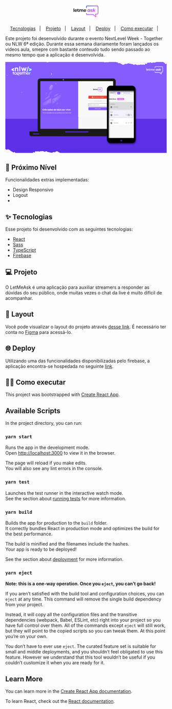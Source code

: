 <h1 align="center">
  <img alt="LetMeAsk" title="LetMeAsk" src="https://github.com/Kleitomberg/letmeask/blob/master/readme/logo.svg.png" />
</h1>

<p align="center">
  <a href="#-tecnologias">Tecnologias</a>&nbsp;&nbsp;&nbsp;|&nbsp;&nbsp;&nbsp;
  <a href="#-projeto">Projeto</a>&nbsp;&nbsp;&nbsp;|&nbsp;&nbsp;&nbsp;
  <a href="#-layout">Layout</a>&nbsp;&nbsp;&nbsp;|&nbsp;&nbsp;&nbsp;
  <a href="#-Deploy">Deploy</a>&nbsp;&nbsp;&nbsp;|&nbsp;&nbsp;&nbsp;
  <a href="#-como-executar">Como executar</a>&nbsp;&nbsp;&nbsp;|&nbsp;&nbsp;&nbsp;  
</p>


Este projeto foi desenvolvido durante o evento NextLevel Week - Together ou  NLW 6ª edição.
Durante essa semana diariamente foram lançados os videos aula, 
smepre com bastante conteudo tudo sendo passado ao mesmo tempo 
que a aplicação é desenvolvida.
<br>

![LetMeAsk](https://github.com/Kleitomberg/letmeask/blob/master/readme/RESPONSIVE.png)

## 🚀 Próximo Nível
  Funcionalidades extras implementadas: 

- Design Responsivo
- Logout
- 
## ✨ Tecnologias

Esse projeto foi desenvolvido com as seguintes tecnologias:

- [React](https://reactjs.org)
- [Sass](https://sass-lang.com)
- [TypeScript](https://www.typescriptlang.org/)
- [Firebase](https://firebase.google.com/)

## 💻 Projeto

O LetMeAsk é uma aplicação para auxiliar streamers a responder as dúvidas do seu público, onde muitas vezes o chat da live é muito difícil de acompanhar. 

## 🔖 Layout

Você pode visualizar o layout do projeto através [desse link](https://www.figma.com/file/58GTyesIHz1hccjK4OP3JX/Letmeask-Copy?fuid=753408499345914050). É necessário ter conta no [Figma](http://figma.com/) para acessá-lo.

## 🌐 Deploy

Utilizando uma das funcionalidades disponibilizadas pelo firebase, a aplicação encontra-se hospedada no seguinte [link](https://letmeask-75f6b.web.app).


## 👨‍💻 Como executar

This project was bootstrapped with [Create React App](https://github.com/facebook/create-react-app).

## Available Scripts

In the project directory, you can run:

### `yarn start`

Runs the app in the development mode.\
Open [http://localhost:3000](http://localhost:3000) to view it in the browser.

The page will reload if you make edits.\
You will also see any lint errors in the console.

### `yarn test`

Launches the test runner in the interactive watch mode.\
See the section about [running tests](https://facebook.github.io/create-react-app/docs/running-tests) for more information.

### `yarn build`

Builds the app for production to the `build` folder.\
It correctly bundles React in production mode and optimizes the build for the best performance.

The build is minified and the filenames include the hashes.\
Your app is ready to be deployed!

See the section about [deployment](https://facebook.github.io/create-react-app/docs/deployment) for more information.

### `yarn eject`

**Note: this is a one-way operation. Once you `eject`, you can’t go back!**

If you aren’t satisfied with the build tool and configuration choices, you can `eject` at any time. This command will remove the single build dependency from your project.

Instead, it will copy all the configuration files and the transitive dependencies (webpack, Babel, ESLint, etc) right into your project so you have full control over them. All of the commands except `eject` will still work, but they will point to the copied scripts so you can tweak them. At this point you’re on your own.

You don’t have to ever use `eject`. The curated feature set is suitable for small and middle deployments, and you shouldn’t feel obligated to use this feature. However we understand that this tool wouldn’t be useful if you couldn’t customize it when you are ready for it.

## Learn More

You can learn more in the [Create React App documentation](https://facebook.github.io/create-react-app/docs/getting-started).

To learn React, check out the [React documentation](https://reactjs.org/).
